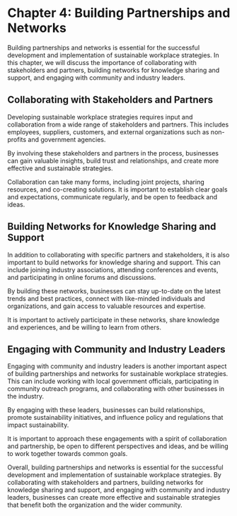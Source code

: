 Chapter 4: Building Partnerships and Networks
=============================================

Building partnerships and networks is essential for the successful development and implementation of sustainable workplace strategies. In this chapter, we will discuss the importance of collaborating with stakeholders and partners, building networks for knowledge sharing and support, and engaging with community and industry leaders.

Collaborating with Stakeholders and Partners
--------------------------------------------

Developing sustainable workplace strategies requires input and collaboration from a wide range of stakeholders and partners. This includes employees, suppliers, customers, and external organizations such as non-profits and government agencies.

By involving these stakeholders and partners in the process, businesses can gain valuable insights, build trust and relationships, and create more effective and sustainable strategies.

Collaboration can take many forms, including joint projects, sharing resources, and co-creating solutions. It is important to establish clear goals and expectations, communicate regularly, and be open to feedback and ideas.

Building Networks for Knowledge Sharing and Support
---------------------------------------------------

In addition to collaborating with specific partners and stakeholders, it is also important to build networks for knowledge sharing and support. This can include joining industry associations, attending conferences and events, and participating in online forums and discussions.

By building these networks, businesses can stay up-to-date on the latest trends and best practices, connect with like-minded individuals and organizations, and gain access to valuable resources and expertise.

It is important to actively participate in these networks, share knowledge and experiences, and be willing to learn from others.

Engaging with Community and Industry Leaders
--------------------------------------------

Engaging with community and industry leaders is another important aspect of building partnerships and networks for sustainable workplace strategies. This can include working with local government officials, participating in community outreach programs, and collaborating with other businesses in the industry.

By engaging with these leaders, businesses can build relationships, promote sustainability initiatives, and influence policy and regulations that impact sustainability.

It is important to approach these engagements with a spirit of collaboration and partnership, be open to different perspectives and ideas, and be willing to work together towards common goals.

Overall, building partnerships and networks is essential for the successful development and implementation of sustainable workplace strategies. By collaborating with stakeholders and partners, building networks for knowledge sharing and support, and engaging with community and industry leaders, businesses can create more effective and sustainable strategies that benefit both the organization and the wider community.
